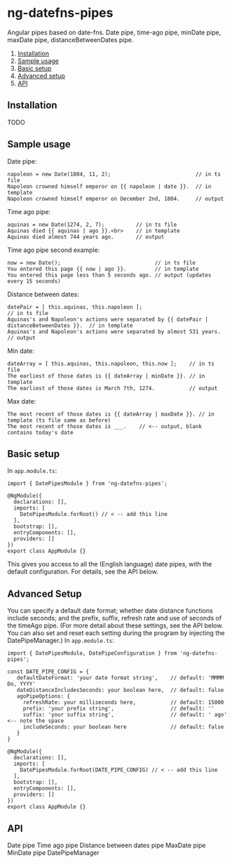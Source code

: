# ng-datefns-pipes
Angular pipes based on date-fns. Date pipe, time-ago pipe, minDate pipe, maxDate pipe, distanceBetweenDates pipe.

1. [Installation](https://github.com/Aaron-Sterling/ng-datefns-pipes/blob/master/README.md#installation)
2. [Sample usage](https://github.com/Aaron-Sterling/ng-datefns-pipes/blob/master/README.md#sample-usage)
3. [Basic setup](https://github.com/Aaron-Sterling/ng-datefns-pipes/blob/master/README.md#basic-setup)
4. [Advanced setup](https://github.com/Aaron-Sterling/ng-datefns-pipes/blob/master/README.md#advanced-setup)
5. [API](https://github.com/Aaron-Sterling/ng-datefns-pipes/blob/master/README.md#api)

## Installation
TODO

## Sample usage
Date pipe:
```
napoleon = new Date(1804, 11, 2);                           // in ts file
Napoleon crowned himself emperor on {{ napoleon | date }}.  // in template
Napoleon crowned himself emperor on December 2nd, 1804.     // output
```
Time ago pipe:
```
aquinas = new Date(1274, 2, 7);          // in ts file
Aquinas died {{ aquinas | ago }}.<br>    // in template
Aquinas died almost 744 years ago.       // output
```
Time ago pipe second example:
```
now = new Date();                              // in ts file
You entered this page {{ now | ago }}.         // in template
You entered this page less than 5 seconds ago. // output (updates every 15 seconds)
```
Distance between dates:
```
datePair = [ this.aquinas, this.napoleon ];                                                // in ts file
Aquinas's and Napoleon's actions were separated by {{ datePair | distanceBetweenDates }}.  // in template
Aquinas's and Napoleon's actions were separated by almost 531 years.                       // output
```
Min date:
```
dateArray = [ this.aquinas, this.napoleon, this.now ];    // in ts file
The earliest of those dates is {{ dateArray | minDate }}. // in template
The earliest of those dates is March 7th, 1274.           // output 
```
Max date:
```
The most recent of those dates is {{ dateArray | maxDate }}. // in template (ts file same as before)
The most recent of those dates is ___.    // <-- output, blank contains today's date
```

## Basic setup
In ```app.module.ts```:
```
import { DatePipesModule } from 'ng-datefns-pipes';

@NgModule({
  declarations: [],
  imports: [
    DatePipesModule.forRoot() // < -- add this line
  ],
  bootstrap: [],
  entryComponents: [],
  providers: []
})
export class AppModule {}
```
This gives you access to all the (English language) date pipes, with the default configuration. For details, see the API below.
## Advanced Setup
You can specify a default date format; whether date distance functions include seconds; and the prefix, suffix, refresh rate and use of seconds of the timeAgo pipe. (For more detail about these settings, see the API below. You can also set and reset each setting during the program by injecting the DatePipeManager.)
In ```app.module.ts```:
```
import { DatePipesModule, DatePipeConfiguration } from 'ng-datefns-pipes';

const DATE_PIPE_CONFIG = {
   defaultDateFormat: 'your date format string',    // default: 'MMMM Do, YYYY'
   dateDistanceIncludesSeconds: your boolean here,  // default: false
   agoPipeOptions: {
     refreshRate: your milliseconds here,           // default: 15000
     prefix: 'your prefix string',                  // default: ''
     suffix: 'your suffix string',                  // default: ' ago' <-- note the space
     includeSeconds: your boolean here              // default: false
   }
}

@NgModule({
  declarations: [],
  imports: [
    DatePipesModule.forRoot(DATE_PIPE_CONFIG) // < -- add this line
  ],
  bootstrap: [],
  entryComponents: [],
  providers: []
})
export class AppModule {}
```

## API
Date pipe
Time ago pipe
Distance between dates pipe
MaxDate pipe
MinDate pipe
DatePipeManager
